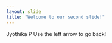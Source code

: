 ```yaml
---
layout: slide
title: "Welcome to our second slide!"
---
```

Jyothika P
Use the left arrow to go back!
